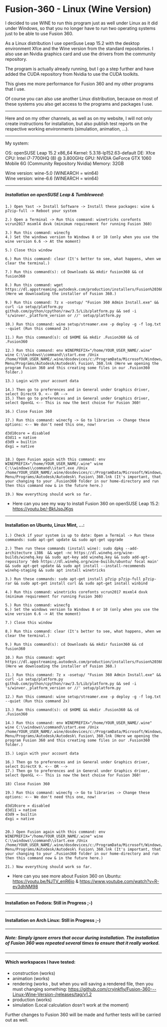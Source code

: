<h1>Fusion-360 - Linux (Wine Version)</h1>

I decided to use WINE to run this program just as well under Linux as it did under Windows, so that you no longer have to run two operating systems just to be able to use Fusion 360.

As a Linux distribution I use openSuse Leap 15.2 with the desktop environment Xfce and the Wine version from the standard repositories. I also use an Nvidia graphics card and use the drivers from the community repository.

The program is actually already running, but I go a step further and have added the CUDA repository from Nvidia to use the CUDA toolkits.

This gives me more performance for Fusion 360 and my other programs that I use.

Of course you can also use another Linux distribution, because on most of these systems you also get access to the programs and packages I use.


________________________________________________

Here and on my other channels, as well as on my website, I will not only create instructions for installation, but also publish test reports on the respective working environments (simulation, animation, ...).


________________________________________________

My system:

OS: openSUSE Leap 15.2 x86_64
Kernel: 5.3.18-lp152.63-default
DE: Xfce
CPU: Intel i7-7700HQ (8) @ 3.800GHz
GPU: NVIDIA GeForce GTX 1060 Mobile 6G (Community Repository Nvidia)
Memory: 32GB

Wine version: wine-5.0 (WINEARCH = win64)<br/>
Wine version: wine-6.6 (WINEARCH = win64)

________________________________________________

##### Installation on openSUSE Leap & Tumbleweed:

    1.) Open Yast -> Install Software -> Install these packages: wine & p7zip-full -> Reboot your system
    
    2.) Open a Terminal -> Run this command: winetricks corefonts vcrun2017 msxml4 dxvk (minimum requirement for running Fusion 360)

    3.) Run this command: winecfg 
    4.) Set the windows version to Windows 8 or 10 (only when you use the wine version 6.6 -> At the moment)

    5.) Close this window

    6.) Run this command: clear (It's better to see, what happens, when we clear the terminal.)

    7.) Run this command(s): cd Downloads && mkdir fusion360 && cd fusion360

    8.) Run this command: wget https://dl.appstreaming.autodesk.com/production/installers/Fusion%20360%20Admin%20Install.exe (Here we downloading the installer of Fusion 360.)

    9.) Run this command: 7z x -osetup/ "Fusion 360 Admin Install.exe" && curl -Lo setup/platform.py github.com/python/cpython/raw/3.5/Lib/platform.py && sed -i 's/winver._platform_version or //' setup/platform.py

    10.) Run this command: wine setup/streamer.exe -p deploy -g -f log.txt --quiet (Run this command 2x)

    11.) Run this command(s): cd $HOME && mkdir .Fusion360 && cd .Fusion360

    12.) Run this command: env WINEPREFIX="/home/YOUR_USER_NAME/.wine" wine C:\\windows\\command\\start.exe /Unix /home/YOUR_USER_NAME/.wine/dosdevices/c:/ProgramData/Microsoft/Windows/Start\ Menu/Programs/Autodesk/Autodesk\ Fusion\ 360.lnk (Here we opening the program Fusion 360 and this creating some files in our .Fusion360 folder.)

    13.) Login with your account data

    14.) Then go to preferences and in General under Graphics driver, select DirectX 9. <-- OR -->
    15.) Then go to preferences and in General under Graphics driver, select OpenGL <-- This is now the best choise for Fusion 360!

    16.) Close Fusion 360

    17.) Run this command: winecfg -> Go to libraries -> Change these options: <-- We don't need this one, now!

    d3d10core = disabled
    d3d11 = native
    d3d9 = builtin
    dxgi = native

    
    18.) Open Fusion again with this command: env WINEPREFIX="/home/YOUR_USER_NAME/.wine" wine C:\\windows\\command\\start.exe /Unix /home/YOUR_USER_NAME/.wine/dosdevices/c:/ProgramData/Microsoft/Windows/Start\ Menu/Programs/Autodesk/Autodesk\ Fusion\ 360.lnk (It's important, that your changing to your .Fusion360 folder in our home-directory and run then this command now & in the future here.)

    19.) Now everything should work so far.


* Here can you see my way to install Fusion 360 on openSUSE Leap 15.2: https://youtu.be/-BktJspJKgs

________________________________________________________________________________________________


#### Installation on Ubuntu, Linux Mint, ...: 

    1.) Check if your system is up to date: Open a Termial -> Run these commands: sudo apt-get update && sudo apt-get upgrade
    
    2.) Then run these commands (install wine): sudo dpkg --add-architecture i386  && wget -nc https://dl.winehq.org/wine-builds/winehq.key && sudo apt-key add winehq.key && sudo add-apt-repository 'deb https://dl.winehq.org/wine-builds/ubuntu/ focal main' && sudo apt-get update && sudo apt install --install-recommends winehq-staging && sudo apt install winetricks
    
    3.) Run these commands: sudo apt-get install p7zip p7zip-full p7zip-rar && sudo apt-get install curl && sudo apt-get install winbind
    
    4.) Run this command: winetricks corefonts vcrun2017 msxml4 dxvk (minimum requirement for running Fusion 360)

    5.) Run this command: winecfg 
    6.) Set the windows version to Windows 8 or 10 (only when you use the wine version 6.6 -> At the moment)

    7.) Close this window

    8.) Run this command: clear (It's better to see, what happens, when we clear the terminal.)

    9.) Run this command(s): cd Downloads && mkdir fusion360 && cd fusion360

    10.) Run this command: wget https://dl.appstreaming.autodesk.com/production/installers/Fusion%20360%20Admin%20Install.exe (Here we downloading the installer of Fusion 360.)

    11.) Run this command: 7z x -osetup/ "Fusion 360 Admin Install.exe" && curl -Lo setup/platform.py github.com/python/cpython/raw/3.5/Lib/platform.py && sed -i 's/winver._platform_version or //' setup/platform.py

    12.) Run this command: wine setup/streamer.exe -p deploy -g -f log.txt --quiet (Run this command 2x)

    13.) Run this command(s): cd $HOME && mkdir .Fusion360 && cd .Fusion360

    14.) Run this command: env WINEPREFIX="/home/YOUR_USER_NAME/.wine" wine C:\\windows\\command\\start.exe /Unix /home/YOUR_USER_NAME/.wine/dosdevices/c:/ProgramData/Microsoft/Windows/Start\ Menu/Programs/Autodesk/Autodesk\ Fusion\ 360.lnk (Here we opening the program Fusion 360 and this creating some files in our .Fusion360 folder.)

    15.) Login with your account data

    16.) Then go to preferences and in General under Graphics driver, select DirectX 9. <-- OR -->
    17.) Then go to preferences and in General under Graphics driver, select OpenGL <-- This is now the best choise for Fusion 360!

    18) Close Fusion 360

    19.) Run this command: winecfg -> Go to libraries -> Change these options: <-- We don't need this one, now!

    d3d10core = disabled
    d3d11 = native
    d3d9 = builtin
    dxgi = native

    
    20.) Open Fusion again with this command: env WINEPREFIX="/home/YOUR_USER_NAME/.wine" wine C:\\windows\\command\\start.exe /Unix /home/YOUR_USER_NAME/.wine/dosdevices/c:/ProgramData/Microsoft/Windows/Start\ Menu/Programs/Autodesk/Autodesk\ Fusion\ 360.lnk (It's important, that your changing to your .Fusion360 folder in our home-directory and run then this command now & in the future here.)

    21.) Now everything should work so far.

* Here can you see more about Fusion 360 on Ubuntu: https://youtu.be/NJTV_enR6io & https://www.youtube.com/watch?v=R-ev3dhNM98

________________________________________________________________________________________________


#### Installation on Fedora: Still in Progress ;-) 

________________________________________________________________________________________________


#### Installation on Arch Linux: Still in Progress ;-) 

________________________________________________________________________________________________

##### Note: Simply ignore errors that occur during installation. The installation of Fusion 360 was repeated several times to ensure that it really worked.

________________________________________________________________________________________________

#### Which workspaces I have tested:

- construction (works)
- animation (works)
- rendering (works , but when you will saving a rendered file, then you must changing something: https://github.com/cryinkfly/Fusion-360---Linux-Wine-Version-/releases/tag/v1.2
-  production (works)
-  simulation (Local calculation dosn't work at the moment)

Further changes to Fusion 360 will be made and further tests will be carried out as well.
